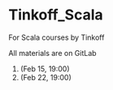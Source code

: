 # Tinkoff_Scala
For Scala courses by Tinkoff 

All materials are on GitLab

1. (Feb 15, 19:00)
2. (Feb 22, 19:00)
